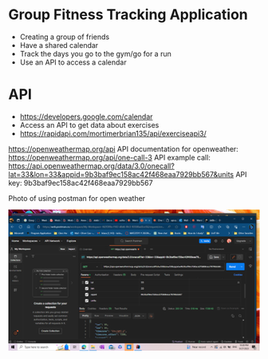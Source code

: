 # Group Fitness Tracking Application
* Creating a group of friends
* Have a shared calendar
* Track the days you go to the gym/go for a run
* Use an API to access a calendar

# API
* https://developers.google.com/calendar
* Access an API to get data about exercises
* https://rapidapi.com/mortimerbrian135/api/exerciseapi3/

https://openweathermap.org/api
API documentation for openweather: https://openweathermap.org/api/one-call-3
API example call: https://api.openweathermap.org/data/3.0/onecall?lat=33&lon=33&appid=9b3baf9ec158ac42f468eaa7929bb567&units
API key: 9b3baf9ec158ac42f468eaa7929bb567

Photo of using postman for open weather

![OpenweatherThingy.png](Photo%2FOpenweatherThingy.png)